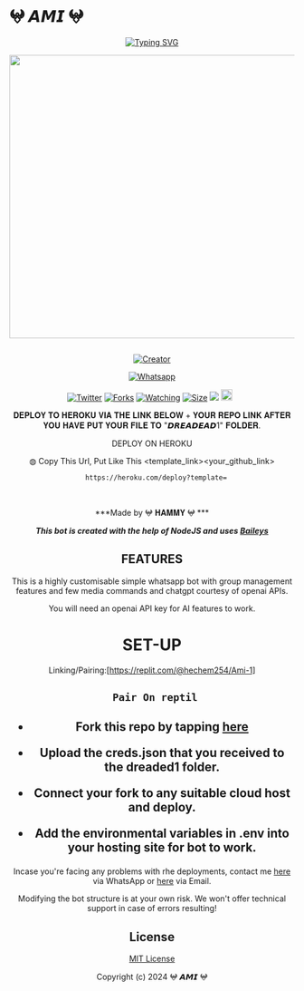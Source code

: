 # 𖤍 𝘼𝙈𝙄 𖤍
<div align="center">
<a href="https://git.io/typing-svg"><img src="https://readme-typing-svg.demolab.com?font=Black+Ops+One&size=50&pause=1000&color=1BAFBAFF&center=true&width=910&height=100&lines=𖤍 𝘼𝙈𝙄 𖤍 ;WHATSAPP+BOT;CREATED+BY+HAMMY" alt="Typing SVG" /></a>
  </p>
  
<p align="center">
<img src="https://telegra.ph/file/60e699515c962fd7df488.jpg" width="650" height="500"/>
</p>
<p align="center">
  <a href="#"><img src="http://readme-typing-svg.herokuapp.com?color=d1fa02&center=true&vCenter=true&multiline=false&lines=HAMMY+WHATSAPP+BOT" alt="">
</p>
<p align="center">
<a href="#"><img title="Creator" src="https://img.shields.io/badge/Creator-Hammy-red.svg?style=for-the-badge&logo=github"></a>
</p>
<p align="center">
<a href="'https://wa.me/+254799384249yoh+Hammy⸼ +nishow+venye+nitadeploy+Ami-ai'"><img title="Whatsapp" src="'https://wa.me/254799384249yoh+Hammy⸼ +nishow+venye+nitadeploy+Ami'?color=green&style=flat-square"></a>
  
<a href="https://wa.me/254799384249yohyoh+Hammy⸼"><img title="Twitter" src="https://x.com/NSirm5?s=09?color=black&style=flat-square"></a>
<a href="https://github.com/Hammy254/Ami/network/members"><img title="Forks" src="https://img.shields.io/github/for/Hammy254/Ami?color=yellow&style=flat-square"></a>
<a href="https://github.com/Hammy254/Ami/watchers"><img title="Watching" src="https://img.shields.io/github/watchers/drexmose/drex-ai?label=Watchers&color=red&style=flat-square"></a>
<a href="https://github.com/Hammy254/Ami/"><img title="Size" src="https://img.shields.io/github/repo-size/AlipBot/Api-Alpis?style=flat-square&color=darkred"></a>
<a href="https://hits.seeyoufarm.com"><img src="https://hits.seeyoufarm.com/api/count/incr/badge.svg?url=https://github.com/Hammy254/Ami-V2/%2Fhit-counter&count_bg=%2379C83D&title_bg=%23555555&icon=probot.svg&icon_color=%2304FF00&title=hits&edge_flat=false"/></a>
<a href="https://github.com/Hammy254/Ami-V2/graphs/commit-activity"><img height="20" src="https://img.shields.io/badge/Maintained-No-red.svg"></a>&nbsp;&nbsp;
</p>
 
 𝐃𝐄𝐏𝐋𝐎𝐘 𝐓𝐎 𝐇𝐄𝐑𝐎𝐊𝐔 𝐕𝐈𝐀 𝐓𝐇𝐄 𝐋𝐈𝐍𝐊 𝐁𝐄𝐋𝐎𝐖 + 𝐘𝐎𝐔𝐑 𝐑𝐄𝐏𝐎 𝐋𝐈𝐍𝐊 𝐀𝐅𝐓𝐄𝐑 𝐘𝐎𝐔 𝐇𝐀𝐕𝐄 𝐏𝐔𝐓 𝐘𝐎𝐔𝐑 𝐅𝐈𝐋𝐄 𝐓𝐎 "𝘿𝙍𝙀𝘼𝘿𝙀𝘼𝘿1" 𝐅𝐎𝐋𝐃𝐄𝐑.

DEPLOY ON HEROKU<br>

◍ Copy This Url, Put Like This <template_link><your_github_link>

      https://heroku.com/deploy?template=

  <br>
  

***Made by 𖤍 𝐇𝐀𝐌𝐌𝐘 𖤍 ***


***This bot is created with the help of NodeJS and uses [Baileys](https://github.com/adiwajshing/Baileys)***

## FEATURES
This is a highly customisable simple whatsapp bot with group management features and few media commands and chatgpt courtesy of openai APIs.

You will need an openai API key for AI features to work.

# SET-UP

Linking/Pairing:[https://replit.com/@hechem254/Ami-1]


## ` Pair On reptil`
<h2 align="left">  <a href="[https://replit.com/@hechem254/Ami-1]><img src="https://repl.it/badge/github/quiec/whatsasena" /> 
</a>
</h2>



    
<h2 align="center">   



    
<h2 align="center">   

- Fork this repo by tapping  [here](https://github.com/Hammy254/Ami/fork)


- Upload the creds.json that you received to the dreaded1 folder.

- Connect your fork to any suitable cloud host and deploy.

- Add the environmental variables in .env into your hosting site for bot to work.
</h2>
 
     

    
 



Incase you're facing any problems with rhe deployments, contact me  [here](https://wa.me/254799384249) via WhatsApp or [here](Evancehamington@gmail.com) via Email.

Modifying the bot structure is at your own risk. We won't offer technical support in case of errors resulting!


## License

[MIT License](https://github.com/Hammy254/Ami-Ai/blob/main/LICENSE)

Copyright (c) 2024   𖤍 𝘼𝙈𝙄 𖤍


